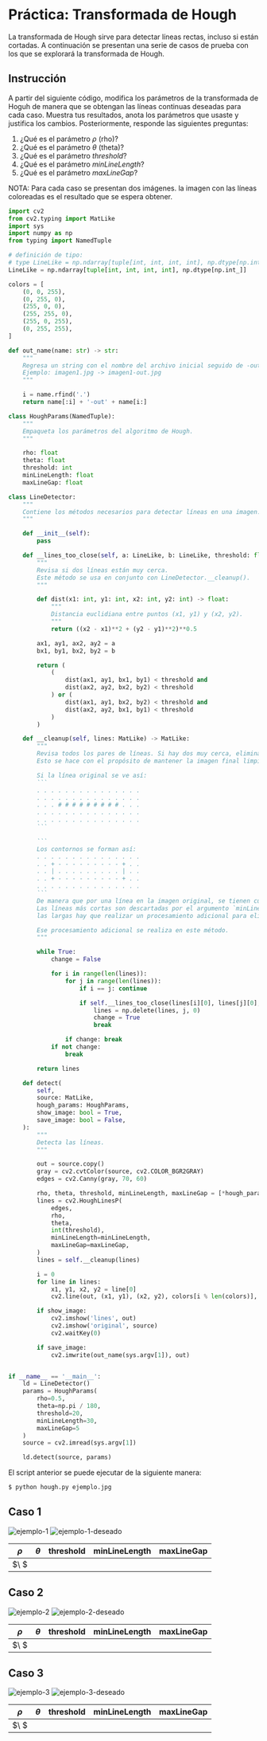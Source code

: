 # Práctica: Transformada de Hough

La transformada de Hough sirve para detectar líneas rectas, incluso si están cortadas. A continuación se presentan una serie de casos de prueba con los que se explorará la transformada de Hough.

## Instrucción

A partir del siguiente código, modifica los parámetros de la transformada de Hoguh de manera que se obtengan las líneas continuas deseadas para cada caso. Muestra tus resultados, anota los parámetros que usaste y justifica los cambios. Posteriormente, responde las siguientes preguntas:

1. ¿Qué es el parámetro *ρ* (rho)?
2. ¿Qué es el parámetro *θ* (theta)?
3. ¿Qué es el parámetro *threshold*?
3. ¿Qué es el parámetro *minLineLength*?
3. ¿Qué es el parámetro *maxLineGap*?

NOTA: Para cada caso se presentan dos imágenes. la imagen con las líneas coloreadas es el resultado que se espera obtener.

```python
import cv2
from cv2.typing import MatLike
import sys
import numpy as np
from typing import NamedTuple

# definición de tipo:
# type LineLike = np.ndarray[tuple[int, int, int, int], np.dtype[np.int_]] # para python 3.12+
LineLike = np.ndarray[tuple[int, int, int, int], np.dtype[np.int_]]

colors = [
    (0, 0, 255),
    (0, 255, 0),
    (255, 0, 0),
    (255, 255, 0),
    (255, 0, 255),
    (0, 255, 255),
]

def out_name(name: str) -> str:
    """
    Regresa un string con el nombre del archivo inicial seguido de -out y la extensión.
    Ejemplo: imagen1.jpg -> imagen1-out.jpg
    """

    i = name.rfind('.')
    return name[:i] + '-out' + name[i:]

class HoughParams(NamedTuple):
    """
    Empaqueta los parámetros del algoritmo de Hough.
    """

    rho: float
    theta: float
    threshold: int
    minLineLength: float
    maxLineGap: float

class LineDetector:
    """
    Contiene los métodos necesarios para detectar líneas en una imagen.
    """

    def __init__(self):
        pass

    def __lines_too_close(self, a: LineLike, b: LineLike, threshold: float) -> bool:
        """
        Revisa si dos líneas están muy cerca.
        Este método se usa en conjunto con LineDetector.__cleanup().
        """

        def dist(x1: int, y1: int, x2: int, y2: int) -> float:
            """
            Distancia euclidiana entre puntos (x1, y1) y (x2, y2).
            """
            return ((x2 - x1)**2 + (y2 - y1)**2)**0.5

        ax1, ay1, ax2, ay2 = a
        bx1, by1, bx2, by2 = b

        return (
            (
                dist(ax1, ay1, bx1, by1) < threshold and
                dist(ax2, ay2, bx2, by2) < threshold
            ) or (
                dist(ax1, ay1, bx2, by2) < threshold and
                dist(ax2, ay2, bx1, by1) < threshold
            )
        )

    def __cleanup(self, lines: MatLike) -> MatLike:
        """
        Revisa todos los pares de líneas. Si hay dos muy cerca, elimina una del par.
        Esto se hace con el propósito de mantener la imagen final limpia:

        Si la línea original se ve así:
        ```
        . . . . . . . . . . . . . . .
        . . . . . . . . . . . . . . .
        . . . # # # # # # # # # . . .
        . . . . . . . . . . . . . . .
        . . . . . . . . . . . . . . .
        ```

        ```
        Los contornos se forman así:
        . . . . . . . . . . . . . . .
        . . + - - - - - - - - - + . .
        . . | . . . . . . . . . | . .
        . . + - - - - - - - - - + . .
        . . . . . . . . . . . . . . .
        ```
        De manera que por una línea en la imagen original, se tienen cuatro líneas en el contorno.
        Las líneas más cortas son descartadas por el argumento `minLineLength`, pero que para
        las largas hay que realizar un procesamiento adicional para eliminar una de estas.

        Ese procesamiento adicional se realiza en este método.
        """

        while True:
            change = False

            for i in range(len(lines)):
                for j in range(len(lines)):
                    if i == j: continue

                    if self.__lines_too_close(lines[i][0], lines[j][0], 15):
                        lines = np.delete(lines, j, 0)
                        change = True
                        break

                if change: break
            if not change:
                break

        return lines

    def detect(
        self,
        source: MatLike,
        hough_params: HoughParams,
        show_image: bool = True,
        save_image: bool = False,
    ):
        """
        Detecta las líneas.
        """

        out = source.copy()
        gray = cv2.cvtColor(source, cv2.COLOR_BGR2GRAY)
        edges = cv2.Canny(gray, 70, 60)

        rho, theta, threshold, minLineLength, maxLineGap = [*hough_params]
        lines = cv2.HoughLinesP(
            edges,
            rho,
            theta,
            int(threshold),
            minLineLength=minLineLength,
            maxLineGap=maxLineGap,
        )
        lines = self.__cleanup(lines)

        i = 0
        for line in lines:
            x1, y1, x2, y2 = line[0]
            cv2.line(out, (x1, y1), (x2, y2), colors[i % len(colors)], 2)

        if show_image:
            cv2.imshow('lines', out)
            cv2.imshow('original', source)
            cv2.waitKey(0)

        if save_image:
            cv2.imwrite(out_name(sys.argv[1]), out)


if __name__ == '__main__':
    ld = LineDetector()
    params = HoughParams(
        rho=0.5,
        theta=np.pi / 180,
        threshold=20,
        minLineLength=30,
        maxLineGap=5
    )
    source = cv2.imread(sys.argv[1])

    ld.detect(source, params)
```
El script anterior se puede ejecutar de la siguiente manera:
```bash
$ python hough.py ejemplo.jpg
```

## Caso 1

![ejemplo-1](ejemplo1.jpg)
![ejemplo-1-deseado](ejemplo1-deseado.jpg)

| $\rho$ | $\theta$ | threshold | minLineLength | maxLineGap |
| - | - | - | - | - |
| $\ $ | |  |  |  |

## Caso 2

![ejemplo-2](ejemplo2.jpg)
![ejemplo-2-deseado](ejemplo2-deseado.jpg)

| $\rho$ | $\theta$ | threshold | minLineLength | maxLineGap |
| - | - | - | - | - |
| $\ $ | |  |  |  |

## Caso 3

![ejemplo-3](ejemplo3.jpg)
![ejemplo-3-deseado](ejemplo3-deseado.jpg)

| $\rho$ | $\theta$ | threshold | minLineLength | maxLineGap |
| - | - | - | - | - |
| $\ $ | |  |  |  |
